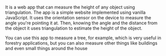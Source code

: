 It is a web app that can measure the height of any object using triangulation. The app is a simple website implemented using vanilla JavaScript. It uses the orientation sensor on the device to measure the angle you're pointing it at. Then, knowing the angle and the distance from the object it uses triangulation to estimate the height of the object.

You can use this app to measure a tree, for example, which is very useful in forestry applications, but you can also measure other things like buildings and even small things around the house